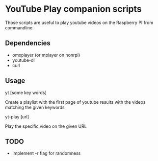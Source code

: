 YouTube Play companion scripts
==============================

Those scripts are useful to play youtube videos on
the Raspberry PI from commandline.

Dependencies
------------
- omxplayer (or mplayer on nonrpi)
- youtube-dl
- curl

Usage
-----

yt [some key words]

  Create a playlist with the first page of youtube
  results with the videos matching the given keywords

yt-play [url]

  Play the specific video on the given URL

TODO
----

- Implement -r flag for randomness
